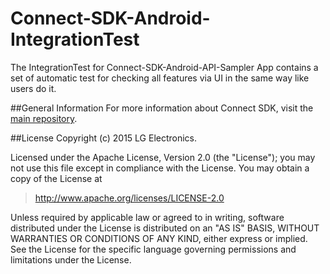 # Connect-SDK-Android-IntegrationTest
The IntegrationTest for Connect-SDK-Android-API-Sampler App contains a set of automatic test for checking all features via UI in the same way like users do it.


##General Information
For more information about Connect SDK, visit the [main repository](https://github.com/ConnectSDK/Connect-SDK-Android).




##License
Copyright (c) 2015 LG Electronics.

Licensed under the Apache License, Version 2.0 (the "License");
you may not use this file except in compliance with the License.
You may obtain a copy of the License at

> http://www.apache.org/licenses/LICENSE-2.0

Unless required by applicable law or agreed to in writing, software
distributed under the License is distributed on an "AS IS" BASIS,
WITHOUT WARRANTIES OR CONDITIONS OF ANY KIND, either express or implied.
See the License for the specific language governing permissions and
limitations under the License.



